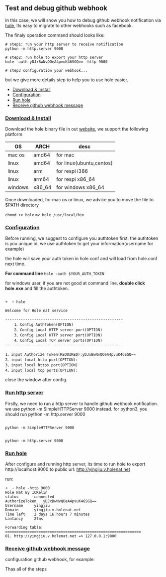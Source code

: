 ## Test and debug github webhook
In this case, we will show you how to debug github webhook notification via [hole](http://holenat.net), Its easy to migrate to other webhooks such as facebook.

The finaly operation command should looks like:

```
# step1: run your http server to receive notification
python -m http.server 9000

# step2: run hole to export your http server
hole -auth yDJxBwNvQOeA4pvuK46SGQ== -http 9000

# step3 configuration your webhook...

```

but we give more details step to help you to use hole easier.

- <a href="#download">Download & Install</a>
- <a href="congiguration">Configuration</a>
- <a href="run">Run hole</a>
- <a href="config-github">Receive github webhook message</a>

### <a id="download" href="">Download & Install</a>
Download the hole binary file in out [website](http://holenat.net), we support the following platform

| OS | ARCH | desc |
|---|---|---|
| mac os | amd64 | for mac |
| linux | amd64 | for linux(ubuntu,centos) |
| linux | arm | for respi i386 |
| linux | arm64 | for respi x86_64 |
| windows | x86_64 | for windows x86_64 |

Once downloaded, for mac os or linux, we advice you to move the file to $PATH directory

```chmod +x hole```
```mv hole /usr/local/bin```

### <a href="" id="configuration">Configuration</a>

Before running, we suggest to configure you authtoken first, the authtoken is you unique id. we use authtoken to get your information(username for example)

the hole will save your auth token in hole.conf and will load from hole.conf next time.

**For command line**
```hole -auth $YOUR_AUTH_TOKEN```

for windows user, if you are not good at command line. **double click hole.exe** and fill the authtoken.

```

➜  ~ hole

Welcome for Hole nat service

-----------------------------------------------------
	1、Config AuthToken(OPTION)
	2、Config Local HTTP server port(OPTION)
	3、Config Local HTTP server port(OPTION)
	4、Config Local TCP server ports(OPTION)
-----------------------------------------------------

1、input Authorize Token(REQUIRED):yDJxBwNvQOeA4pvuK46SGQ==
2、input local http port(OPTION):
3、input local https port(OPTION)
4、input local tcp ports(OPTION):

```

close the window after config.




### <a href="" id="run-server">Run http server</a>
Firstly, we need to run a http server to handle github webhook notification. we use python -m SimpleHTTPServer 9000 instead. for python3, you should run python -m http.server 9000

```python2

python -m SimpleHTTPServer 9000

```

```python3

python -m http.server 9000

```

### <a href="" id="run">Run hole</a>
After configure and running http server, its time to run hole to export http://localhost:9000 to public url: http://yingjiu.v.holenat.net

run:

```
➜  ~ hole -http 9000
Hole Nat By ICKelin
status    	 connected
AuthorizeToken	 yDJxBwNvQOeA4pvuK46SGQ==
Username  	 yingjiu
Domain    	 yingjiu.v.holenat.net
Time left 	 2 days 16 hours 7 minutes
Lantancy  	 27ms

Forwarding table:
=============================================================
01. http://yingjiu.v.holenat.net => 127.0.0.1:9000

```


### <a href="" id="config-github">Receive github webhook message</a>
configuration github webhook, for example:


Thas all of the steps
